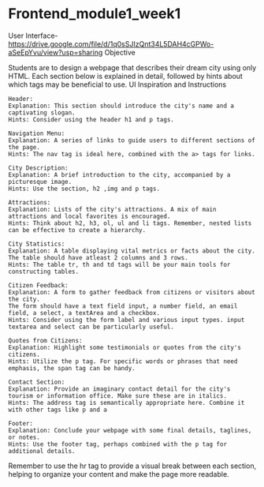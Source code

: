 # Frontend_module1_week1
User Interface- https://drive.google.com/file/d/1q0sSJIzQnt34L5DAH4cGPWo-aSeEpYvu/view?usp=sharing
Objective

Students are to design a webpage that describes their dream city using only HTML. Each section below is explained in detail, followed by hints about which tags may be beneficial to use.
UI Inspiration and Instructions

    Header:
    Explanation: This section should introduce the city's name and a captivating slogan.
    Hints: Consider using the header h1 and p tags.

    Navigation Menu:
    Explanation: A series of links to guide users to different sections of the page.
    Hints: The nav tag is ideal here, combined with the a> tags for links.

    City Description:
    Explanation: A brief introduction to the city, accompanied by a picturesque image.
    Hints: Use the section, h2 ,img and p tags.

    Attractions:
    Explanation: Lists of the city's attractions. A mix of main attractions and local favorites is encouraged.
    Hints: Think about h2, h3, ol, ul and li tags. Remember, nested lists can be effective to create a hierarchy.

    City Statistics:
    Explanation: A table displaying vital metrics or facts about the city.
    The table should have atleast 2 columns and 3 rows.
    Hints: The table tr, th and td tags will be your main tools for constructing tables.

    Citizen Feedback:
    Explanation: A form to gather feedback from citizens or visitors about the city.
    The form should have a text field input, a number field, an email field, a select, a textArea and a checkbox.
    Hints: Consider using the form label and various input types. input textarea and select can be particularly useful.

    Quotes from Citizens:
    Explanation: Highlight some testimonials or quotes from the city's citizens.
    Hints: Utilize the p tag. For specific words or phrases that need emphasis, the span tag can be handy.

    Contact Section:
    Explanation: Provide an imaginary contact detail for the city's tourism or information office. Make sure these are in italics.
    Hints: The address tag is semantically appropriate here. Combine it with other tags like p and a

    Footer:
    Explanation: Conclude your webpage with some final details, taglines, or notes.
    Hints: Use the footer tag, perhaps combined with the p tag for additional details.


Remember to use the hr tag to provide a visual break between each section, helping to organize your content and make the page more readable.
